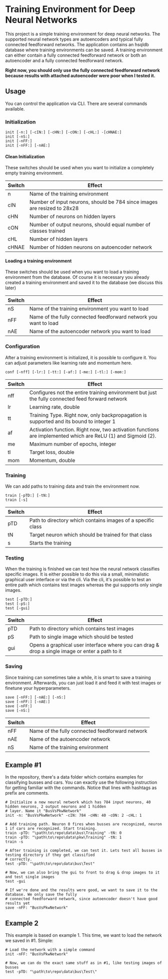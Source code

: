 # Training Environment for Deep Neural Networks

This project is a simple training environment for deep neural networks. The supported neural network types are autoencoders and typical fully connected feedforward networks. The application contains an hsqldb database where training environments can be saved. A training environment can either contain a fully connected feedforward network or both an autoencoder and a fully connected feedforward network. 

**Right now, you should only use the fully connected feedforward network because results with attached autoencoder were poor when I tested it.**

## Usage

You can control the application via CLI. There are several commands available.

### Initialization
```
init [-n:] [-cIN:] [-cHN:] [-cON:] [-cHL:] -[cHNAE:]
init [-nS:]
init [-nFF:]
init [-nFF:] [-nAE:]
````

#### Clean Initialization
These switches should be used when you want to initialize a completely empty training environment. 

| Switch | Effect |
| ------ | -------|
| n      | Name of the training environment |
| cIN    | Number of input neurons, should be 784 since images are resized to 28x28 |
| cHN    | Number of neurons on hidden layers |
| cON    | Number of output neurons, should equal number of classes trained |
| cHL    | Number of hidden layers |
| cHNAE  | Number of hidden neurons on autoencoder network |

#### Loading a training environment
These switches should be used when you want to load a training environment from the database. Of course it is necessary you already created a training environment and saved it to the database (we discuss this later)

| Switch | Effect |
| ------ | -------|
| nS     | Name of the training environment you want to load |
| nFF    | Name of the fully connected feedforward network you want to load |
| nAE    | Name of the autoencoder network you want to load |

### Configuration
After a training environment is initialized, it is possible to configure it. You can adjust parameters like learning rate and momentum here.
```
conf [-nff] [-lr:] [-tt:] [-af:] [-me:] [-tl:] [-mom:]
```

| Switch | Effect |
| ------ | -------|
| nff    | Configures not the entire training environment but just the fully connected feed forward network |
| lr     | Learning rate, double |
| tt     | Training Type. Right now, only backpropagation is supported and its bound to integer 1 |
| af     | Activation function. Right now, two activation functions are implemented which are ReLU (1) and Sigmoid (2). |
| me     | Maximum number of epochs, integer |
| tl     | Target loss, double |
| mom    | Momentum, double |

### Training
We can add paths to training data and train the environment now.

```
train [-pTD:] [-tN:]
train [-s]
```

| Switch | Effect |
| ------ | -------|
| pTD    | Path to directory which contains images of a specific class |
| tN     | Target neuron which should be trained for that class |
| s      | Starts the training |

### Testing
When the training is finished we can test how the neural network classifies specific images. It is either possible to do this via a small, minimalistic graphical user interface or via the cli. Via the cli, it's possible to test an entire path which contains test images whereas the gui supports only single images.

```
test [-pTD:]
test [-pS:]
test [-gui]
```

| Switch | Effect |
| ------ | -------|
| pTD    | Path to directory which contains test images |
| pS     | Path to single image which should be tested |
| gui    | Opens a graphical user interface where you can drag & drop a single image or enter a path to it  |

### Saving
Since training can sometimes take a while, it is smart to save a training environment. Afterwards, you can just load it and feed it with test images or finetune your hyperparameters.

```
save [-nFF:] [-nAE:] [-nS:]
save [-nFF:] [-nAE:]
save [-nFF:] 
save [-nS:]
```

| Switch | Effect |
| ------ | -------|
| nFF    | Name of the fully connected feedforward network |
| nAE    | Name of the autoencoder network |
| nS     | Name of the training environment |

## Example #1 

In the repository, there's a data folder which contains examples for classifying busses and cars. You can exactly use the following instruction for getting familiar with the commands. Notice that lines with hashtags as prefix are comments.

```
# Initialize a new neural network which has 784 input neurons, 40 hidden neurons, 2 output neurons and 1 hidden 
# layer. Name it "BusVsPkwNetwork"
init -n: "BusVsPkwNetwork" -cIN: 784 -cHN: 40 -cON: 2 -cHL: 1

# Add training path. Neuron 0 fires when busses are recognized, neuron 1 if cars are recognized. Start training.
train -pTD: "\path\to\repo\data\bus\Training" -tN: 0
train -pTD: "\path\to\repo\data\pkw\Training" -tN: 1
train -s

# After training is completed, we can test it. Lets test all busses in testing directory if they get classified 
# correctly.
test -pTD: "\path\to\repo\data\bus\Test"

# Now, we can also bring the gui to front to drag & drop images to it and test single images
test -gui

# If we're done and the results were good, we want to save it to the database. We only save the fully
# connected feedforward network, since autoencoder doesn't have good results yet
save -nFF: "BusVsPkwNetwork"
```

## Example 2
This example is based on example 1. This time, we want to load the network we saved in #1. Simple:

```
# Load the network with a simple command
init -nFF: "BusVsPkwNetwork"

# Now, we can do the exact same stuff as in #1, like testing images of busses 
test -pTD: "\path\to\repo\data\bus\Test\"
```
